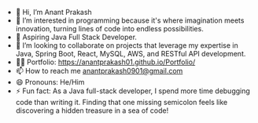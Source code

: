 - 👋 Hi, I’m Anant Prakash
- 👀 I’m interested in programming because it's where imagination meets innovation, turning lines of code into endless possibilities.
- 🌱 Aspiring Java Full Stack Developer.
- 💞️ I’m looking to collaborate on projects that leverage my expertise in Java, Spring Boot, React, MySQL, AWS, and RESTful API development.
- 👩‍💼 Portfolio: https://anantprakash01.github.io/Portfolio/
- 📫 How to reach me anantprakash0901@gmail.com 
- 😄 Pronouns: He/Him
- ⚡ Fun fact: As a Java full-stack developer, I spend more time debugging code than writing it. Finding that one missing semicolon feels like discovering a hidden treasure in a sea of code!

